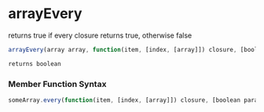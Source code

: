# arrayEvery

returns true if every closure returns true, otherwise false

```javascript
arrayEvery(array array, function(item, [index, [array]]) closure, [boolean parallel], [number maxThreads])
```

```javascript
returns boolean
```
### Member Function Syntax

```javascript
someArray.every(function(item, [index, [array]]) closure, [boolean parallel], [number maxThreads])
```
